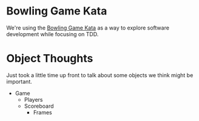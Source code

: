 # Bowling Game Kata

We're using the [Bowling Game Kata](http://www.butunclebob.com/ArticleS.UncleBob.TheBowlingGameKata)
as a way to explore software development while focusing on TDD.

# Object Thoughts
Just took a little time up front to talk about some objects we think might be important.

* Game
    * Players
    * Scoreboard
        * Frames